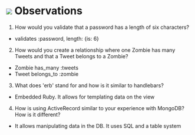 # <img src="https://cloud.githubusercontent.com/assets/7833470/10899314/63829980-8188-11e5-8cdd-4ded5bcb6e36.png"> Observations

1.  How would you validate that a password has a length of six characters?
		
 - validates :password, length: {is: 6}

2.  How would you create a relationship where one Zombie has many Tweets and that a Tweet belongs to a Zombie?

 - Zombie has_many :tweets
 - Tweet belongs_to :zombie

3.  What does 'erb' stand for and how is it similar to handlebars?

 - Embedded Ruby.  It allows for templating data on the view

4.  How is using ActiveRecord similar to your experience with MongoDB?  How is it different?

 - It allows manipulating data in the DB.  It uses SQL and a table system
